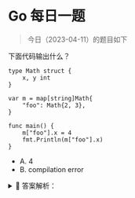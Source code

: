 # Go 每日一题

> 今日（2023-04-11）的题目如下

下面代码输出什么？

```golang
type Math struct {
	x, y int
}

var m = map[string]Math{
	"foo": Math{2, 3},
}

func main() {
	m["foo"].x = 4
	fmt.Println(m["foo"].x)
}
```

- A. 4
- B. compilation error

<details>
<summary style="cursor: pointer">🔑 答案解析：</summary>
<div>

参考答案及解析：B

类似于 X=Y 的赋值操作,必须知道 X 的地址,才能够将 Y 的值赋给 X,但 go 中的 map 的 value 本身是不可寻地址。

</div>
</details>
